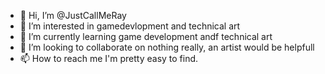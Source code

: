 - 👋 Hi, I’m @JustCallMeRay
- 👀 I’m interested in gamedevlopment and technical art
- 🌱 I’m currently learning game development andf technical art 
- 💞️ I’m looking to collaborate on nothing really, an artist would be helpfull
- 📫 How to reach me I'm pretty easy to find.

<!---
JustCallMeRay/JustCallMeRay is a ✨ special ✨ repository because its `README.md` (this file) appears on your GitHub profile.
You can click the Preview link to take a look at your changes.
--->
